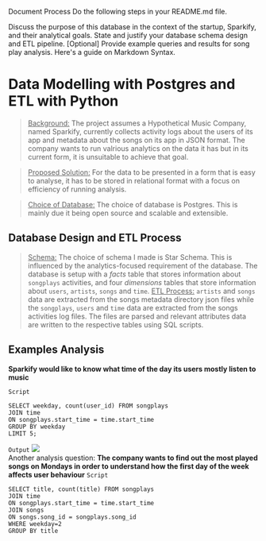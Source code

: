 
Document Process
Do the following steps in your README.md file.

Discuss the purpose of this database in the context of the startup, Sparkify, and their analytical goals.
State and justify your database schema design and ETL pipeline.
[Optional] Provide example queries and results for song play analysis.
Here's a guide on Markdown Syntax.

# Data Modelling with Postgres and ETL with Python

><u>Background:</u> The project assumes a Hypothetical Music Company, named Sparkify, currently collects activity logs about the users of its app and metadata about the songs on its app in JSON format. The company wants to run valrious analytics on the data it has but in its current form, it is unsuitable to achieve that goal.

><u>Proposed Solution:</u> For the data to be presented in a form that is easy to analyse, it has to be stored in relational format with a focus on efficiency of running analysis.

><u>Choice of Database:</u> The choice of database is Postgres.  This is mainly due it being open source and scalable and extensible.

## Database Design and ETL Process
><u>Schema:</u> The choice of schema I made is Star Schema. This is influenced by the analytics-focused requirement of the database. The database is setup with a *facts* table that stores information about `songplays` activities, and four *dimensions* tables that store information about `users`, `artists`, `songs` and `time`.
><u>ETL Process:</u> `artists` and `songs` data are extracted from the songs metadata directory json files while the `songplays`, `users` and `time` data are extracted from the songs activities log files. The files are parsed and relevant attributes data are written to the respective tables using SQL scripts.
## Examples Analysis
**Sparkify would like to know what time of the day its users mostly listen to music**

`Script`

    SELECT weekday, count(user_id) FROM songplays 
    JOIN time
    ON songplays.start_time = time.start_time
    GROUP BY weekday
    LIMIT 5;

`Output`
<img src='static/script1'>
<br>
Another analysis question:
**The company wants to find out the most played songs on Mondays in order to understand how the first day of the week affects user behaviour**
`Script`

    SELECT title, count(title) FROM songplays 
    JOIN time
    ON songplays.start_time = time.start_time
    JOIN songs
    ON songs.song_id = songplays.song_id
    WHERE weekday=2
    GROUP BY title